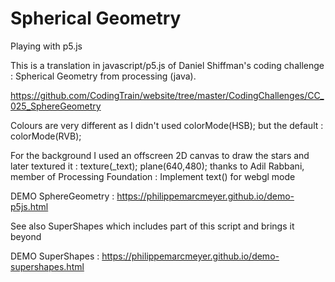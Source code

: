 # Spherical Geometry
Playing with p5.js

This is a translation in javascript/p5.js 
of Daniel Shiffman's coding challenge : 
Spherical Geometry from processing (java).

https://github.com/CodingTrain/website/tree/master/CodingChallenges/CC_025_SphereGeometry

Colours are very different as I didn't used
colorMode(HSB);
but the default :
colorMode(RVB);

For the background I used an offscreen 2D canvas to draw the stars and later textured it :
texture(_text);
plane(640,480);
thanks to Adil Rabbani, member of Processing Foundation :
Implement text() for webgl mode

DEMO SphereGeometry : https://philippemarcmeyer.github.io/demo-p5js.html

See also SuperShapes which includes part of this script and brings it beyond

DEMO SuperShapes : https://philippemarcmeyer.github.io/demo-supershapes.html
